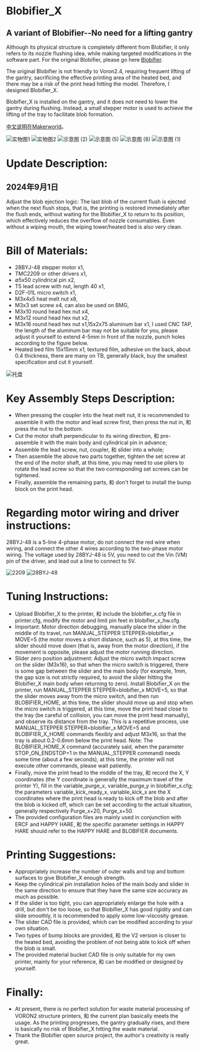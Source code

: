 # Blobifier_X
## A variant of Blobifier--No need for a lifting gantry

Although its physical structure is completely different from Blobifier, it only refers to its nozzle flushing idea, while making targeted modifications in the software part. For the original Blobifier, please go here [Blobifier](https://github.com/Dendrowen/Blobifier).

The original Blobifier is not friendly to Voron2.4, requiring frequent lifting of the gantry, sacrificing the effective printing area of the heated bed, and there may be a risk of the print head hitting the model. Therefore, I designed Blobifier_X.

Blobifier_X is installed on the gantry, and it does not need to lower the gantry during flushing. Instead, a small stepper motor is used to achieve the lifting of the tray to facilitate blob formation.

[中文说明在Makerworld](https://makerworld.com.cn/zh/models/448667#profileId-366651)。

![实物图1](https://github.com/user-attachments/assets/d1262b67-59d3-4b80-9c97-b1e5e798edf8)
![实物图2](https://github.com/user-attachments/assets/4383e479-40f2-46ec-8ea0-1e32e947f4bb)
![示意图 (2)](https://github.com/user-attachments/assets/9eef6366-32ae-49b3-8fce-8e302e3ef834)
![示意图 (5)](https://github.com/user-attachments/assets/869ce4ad-7e9c-406a-a5ad-c970504d72c1)
![示意图 (8)](https://github.com/user-attachments/assets/d8d18a2d-6b3f-4eb7-9d41-6e1db2315fcd)
![示意图 (1)](https://github.com/user-attachments/assets/b998a76f-3b49-49fa-954d-2f793d8f75f5)

# Update Description:
## 2024年9月1日
Adjust the blob ejection logic: The last blob of the current flush is ejected when the next flush stops, that is, the printing is restored immediately after the flush ends, without waiting for the Blobifier_X to return to its position, which effectively reduces the overflow of nozzle consumables. Even without a wiping mouth, the wiping tower/heated bed is also very clean.

# Bill of Materials:
* 28BYJ-48 stepper motor x1,
* TMC2209 or other drivers x1,
* ∅5x50 cylindrical pin x2,
* T5 lead screw with nut, length 40 x1,
* D2F-01L micro switch x1,
* M3x4x5 heat melt nut x8,
* M3x3 set screw x4, can also be used on BMG,
* M3x10 round head hex nut x4,
* M3x12 round head hex nut x2,
* M3x16 round head hex nut x1,15x2x75 aluminum bar x1, I used CNC TAP, the length of the aluminum bar may not be suitable for you, please adjust it yourself to extend 4-5mm in front of the nozzle, punch holes according to the figure below.
* Heated bed film 15x15mm x1, textured film, adhesive on the back, about 0.4 thickness, there are many on TB, generally black, buy the smallest specification and cut it yourself.

![托盘](https://github.com/user-attachments/assets/e8d3d922-50fd-4c07-bbfb-958ced916aef)

# Key Assembly Steps Description:
* When pressing the coupler into the heat melt nut, it is recommended to assemble it with the motor and lead screw first, then press the nut in, 和 press the nut to the bottom.
* Cut the motor shaft perpendicular to its wiring direction, 和 pre-assemble it with the main body and cylindrical pin in advance;
* Assemble the lead screw, nut, coupler, 和 slider into a whole;
* Then assemble the above two parts together, tighten the set screw at the end of the motor shaft, at this time, you may need to use pliers to rotate the lead screw so that the two corresponding set screws can be tightened.
* Finally, assemble the remaining parts, 和 don't forget to install the bump block on the print head.

# Regarding motor wiring and driver instructions:
28BYJ-48 is a 5-line 4-phase motor, do not connect the red wire when wiring, and connect the other 4 wires according to the two-phase motor wiring.
The voltage used by 28BYJ-48 is 5V, you need to cut the Vin (VM) pin of the driver, and lead out a line to connect to 5V.

![2209](https://github.com/user-attachments/assets/0d0a6e64-b28d-4eae-8c2d-3a136b0d380e)
![28BYJ-48](https://github.com/user-attachments/assets/21adb548-b895-442d-a475-429251b0d607)

# Tuning Instructions:
* Upload Blobifier_X to the printer, 和 include the blobifier_x.cfg file in printer.cfg, modify the motor and limit pin feet in blobifier_x_hw.cfg.
* Important: Motor direction debugging, manually place the slider in the middle of its travel, run MANUAL_STEPPER STEPPER=blobifier_x MOVE=5 (the motor moves a short distance, such as 5), at this time, the slider should move down (that is, away from the motor direction), if the movement is opposite, please adjust the motor running direction.
* Slider zero position adjustment: Adjust the micro switch impact screw on the slider (M3x16), so that when the micro switch is triggered, there is some gap between the slider and the main body (for example, 1mm, the gap size is not strictly required, to avoid the slider hitting the Blobifier_X main body when returning to zero). Install Blobifier_X on the printer, run MANUAL_STEPPER STEPPER=blobifier_x MOVE=5, so that the slider moves away from the micro switch, and then run BLOBIFIER_HOME, at this time, the slider should move up and stop when the micro switch is triggered, at this time, move the print head close to the tray (be careful of collision, you can move the print head manually), and observe its distance from the tray. This is a repetitive process, use MANUAL_STEPPER STEPPER=blobifier_x MOVE=5 and BLOBIFIER_X_HOME commands flexibly and adjust M3x16, so that the tray is about 0.2-0.6mm below the print head. Note: The BLOBIFIER_HOME_X command (accurately said, when the parameter STOP_ON_ENDSTOP=1 in the MANUAL_STEPPER command) needs some time (about a few seconds), at this time, the printer will not execute other commands, please wait patiently.
* Finally, move the print head to the middle of the tray, 和 record the X, Y coordinates (the Y coordinate is generally the maximum travel of the printer Y), fill in the variable_purge_x, variable_purge_y in blobifier_x.cfg; the parameters variable_kick_ready_x, variable_kick_x are the X coordinates where the print head is ready to kick off the blob and after the blob is kicked off, which can be set according to the actual situation, generally respectively Purge_x+20, Purge_x+50.
* The provided configuration files are mainly used in conjunction with ERCF and HAPPY HARE, 和 the specific parameter settings in HAPPY HARE should refer to the HAPPY HARE and BLOBIFIER documents.

# Printing Suggestions:
* Appropriately increase the number of outer walls and top and bottom surfaces to give Blobifier_X enough strength.
* Keep the cylindrical pin installation holes of the main body and slider in the same direction to ensure that they have the same size accuracy as much as possible.
* If the slider is too tight, you can appropriately enlarge the hole with a drill, but don't be too loose, so that Blobifier_X has good rigidity and can slide smoothly, it is recommended to apply some low-viscosity grease.
* The slider CAD file is provided, which can be modified according to your own situation.
* Two types of bump blocks are provided, 和 the V2 version is closer to the heated bed, avoiding the problem of not being able to kick off when the blob is small.
* The provided material bucket CAD file is only suitable for my own printer, mainly for your reference, 和 can be modified or designed by yourself.

# Finally:
* At present, there is no perfect solution for waste material processing of VORON2 structure printers, 和 the current plan basically meets the usage. As the printing progresses, the gantry gradually rises, and there is basically no risk of Blobifier_X hitting the waste material.
* Thank the Blobifier open source project, the author's creativity is really great.
